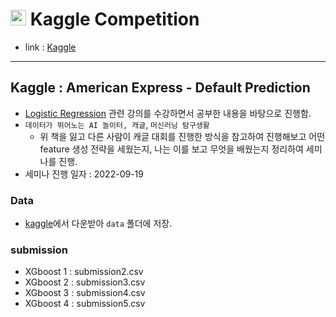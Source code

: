# <img src="https://symbols.getvecta.com/stencil_86/5_kaggle-icon.c9fc72341a.svg" title = "kaggle" height = "25px" width = "25px"> Kaggle Competition
- link : [Kaggle](https://www.kaggle.com/competitions/amex-default-prediction)

---

## Kaggle : American Express - Default Prediction
- [Logistic Regression](https://github.com/yongchoooon/TIL/tree/main/ML/Logistic_Regression) 관련 강의를 수강하면서 공부한 내용을 바탕으로 진행함.
- `데이터가 뛰어노는 AI 놀이터, 캐글`, `머신러닝 탐구생활`
  - 위 책을 잃고 다른 사람이 캐글 대회를 진행한 방식을 참고하여 진행해보고 어떤 feature 생성 전략을 세웠는지, 나는 이를 보고 무엇을 배웠는지 정리하여 세미나를 진행.
- 세미나 진행 일자 : 2022-09-19

### Data
- [kaggle](https://www.kaggle.com/competitions/amex-default-prediction)에서 다운받아 `data` 폴더에 저장.

### submission
- XGboost 1 : submission2.csv
- XGboost 2 : submission3.csv
- XGboost 3 : submission4.csv
- XGboost 4 : submission5.csv